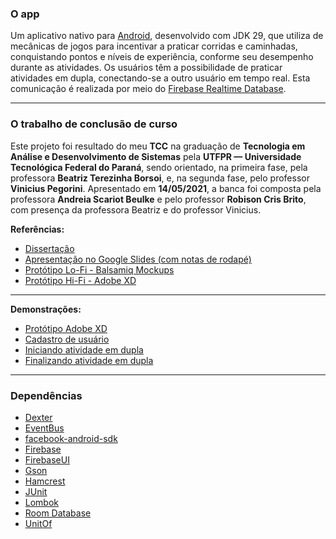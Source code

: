 
### O app

Um aplicativo nativo para [Android](https://www.android.com/), desenvolvido com JDK 29, que utiliza de mecânicas de jogos para incentivar a praticar corridas e caminhadas, conquistando pontos e níveis de experiência, conforme seu desempenho durante as atividades. Os usuários têm a possibilidade de praticar atividades em dupla, conectando-se a outro usuário em tempo real. Esta comunicação é realizada por meio do [Firebase Realtime Database](https://firebase.google.com/products/realtime-database).

---
### O trabalho de conclusão de curso

Este projeto foi resultado do meu **TCC** na graduação de **Tecnologia em Análise e Desenvolvimento de Sistemas** pela **UTFPR — Universidade Tecnológica Federal do Paraná**, sendo orientado, na primeira fase, pela professora **Beatriz Terezinha Borsoi**, e, na segunda fase, pelo professor **Vinicius Pegorini**. 
Apresentado em **14/05/2021**, a banca foi composta pela professora **Andreia Scariot Beulke** e pelo professor **Robison Cris Brito**, com presença da professora Beatriz e do professor Vinicius.


**Referências:**
 - [Dissertação](aplicativoincentivoatividadesfisicas.pdf)
 - [Apresentação no Google Slides (com notas de rodapé)](https://docs.google.com/presentation/d/1dIT3a4BN8pfaiK0Gch75fx4J9JQR6fGWnK_5R70yVsA/edit#slide=id.ge523ebd4ba_0_452)
 - [Protótipo Lo-Fi - Balsamiq Mockups](https://balsamiq.cloud/svijoj1/pblpyyk/r8BA1)
 - [Protótipo Hi-Fi - Adobe XD](https://xd.adobe.com/view/5d23bce8-5035-48fb-4f54-fd42f04ee7ff-2b12)

---

**Demonstrações:**
- [Protótipo Adobe XD](https://www.youtube.com/watch?v=xET7pYeJJ7M)
- [Cadastro de usuário](https://www.youtube.com/watch?v=007YvYaOXO4)
- [Iniciando atividade em dupla](https://www.youtube.com/watch?v=-1gStJ0WF_o)
- [Finalizando atividade em dupla](https://www.youtube.com/watch?v=dL7hxbI4VXM)

---

### Dependências
- [Dexter](https://github.com/Karumi/Dexter)
- [EventBus](https://github.com/greenrobot/EventBus)
- [facebook-android-sdk](https://github.com/facebook/facebook-android-sdk)
- [Firebase](https://firebase.google.com/docs/android/setup)
- [FirebaseUI](https://github.com/firebase/FirebaseUI-Android)
- [Gson](https://github.com/google/gson)
- [Hamcrest](https://mvnrepository.com/artifact/org.hamcrest/hamcrest/2.2)
- [JUnit](https://mvnrepository.com/artifact/junit/junit/4.2)
- [Lombok](https://projectlombok.org/setup/android)
- [Room Database](https://developer.android.com/jetpack/androidx/releases/room)
- [UnitOf](https://github.com/Digidemic/UnitOf)
